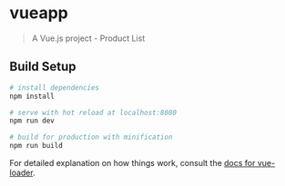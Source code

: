 # vueapp

> A Vue.js project - Product List

## Build Setup

``` bash
# install dependencies
npm install
```

``` bash
# serve with hot reload at localhost:8080
npm run dev
```

``` bash
# build for production with minification
npm run build
```

For detailed explanation on how things work, consult the [docs for vue-loader](http://vuejs.github.io/vue-loader).

